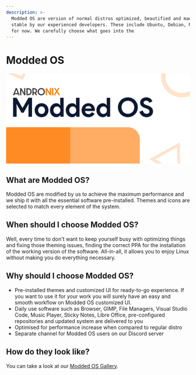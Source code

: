 ```yaml
---
description: >-
  Modded OS are version of normal distros optimized, beautified and made super
  stable by our experienced developers. These include Ubuntu, Debian, Manjaro
  for now. We carefully choose what goes into the
---
```


# Modded OS

![](../../.gitbook/assets/moddedos_banner.png)

## What are Modded OS?

Modded OS are modified by us to achieve the maximum performance and we ship it with all the essential software pre-installed. Themes and icons are selected to match every element of the system. 

## When should I choose Modded OS?

Well, every time to don't want to keep yourself busy with optimizing things and fixing those theming issues, finding the correct PPA for the installation of the working version of the software. All-in-all, it allows you to enjoy Linux without making you do everything necessary.

## Why should I choose Modded OS?

* Pre-installed themes and customized UI for ready-to-go experience. If you want to use it for your work you will surely have an easy and smooth workflow on Modded OS customized UI.
* Daily use software such as Browser, GIMP, File Managers, Visual Studio Code, Music Player, Sticky Notes, Libre Office, pre-configured repositories and updated system are delivered to you
* Optimised for performance increase when compared to regular distro
* Separate channel for Modded OS users on our Discord server

## How do they look like?

You can take a look at our [Modded OS Gallery](https://andronix.app/modded-os-gallery/).





